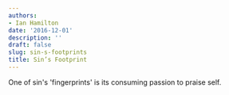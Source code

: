 ```yaml
---
authors:
- Ian Hamilton
date: '2016-12-01'
description: ''
draft: false
slug: sin-s-footprints
title: Sin’s Footprint
---
```

One of sin's 'fingerprints' is its consuming passion to praise self.



